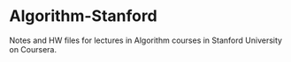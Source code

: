 # Algorithm-Stanford

Notes and HW files for lectures in Algorithm courses in Stanford University on Coursera.